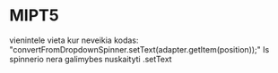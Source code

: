 # MIPT5
vienintele vieta kur neveikia kodas: 
"convertFromDropdownSpinner.setText(adapter.getItem(position));"
Is spinnerio nera galimybes nuskaityti .setText

